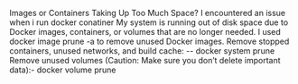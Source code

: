  Images or Containers Taking Up Too Much Space?
 I encountered an issue when i run docker conatiner My system is running out of disk space due to Docker images, containers, or volumes that are no longer needed. 
 I used docker image prune -a to remove unused Docker images.
 Remove stopped containers, unused networks, and build cache: -- docker system prune
 Remove unused volumes (Caution: Make sure you don’t delete important data):- docker volume prune
